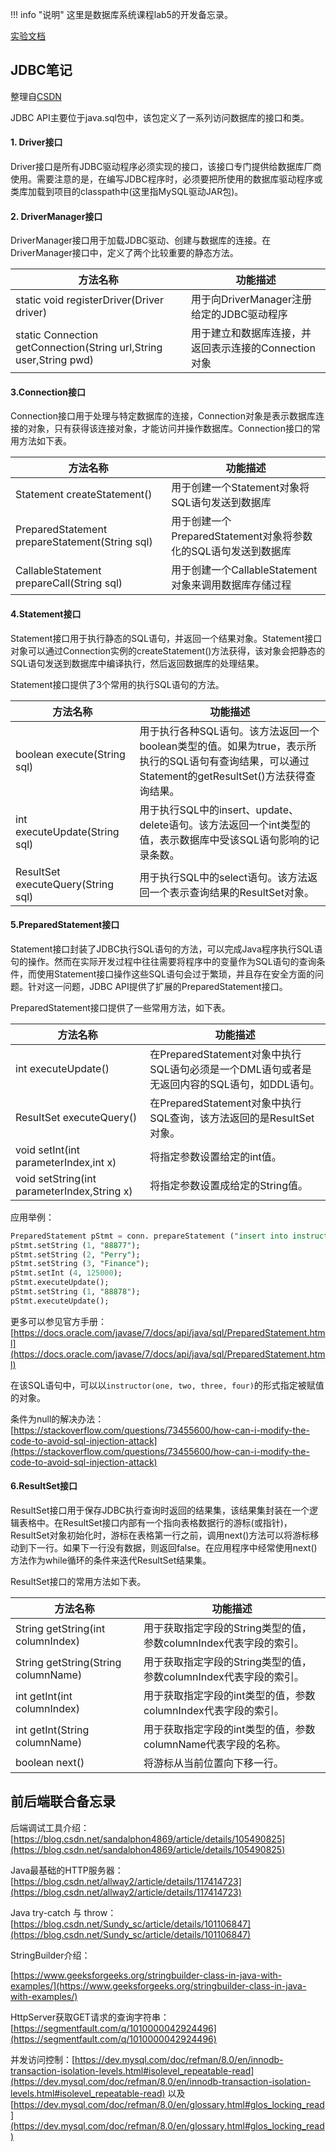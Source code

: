 !!! info "说明"
    这里是数据库系统课程lab5的开发备忘录。

[实验文档](https://www.yuque.com/yingchengjun/ozqlqv/gnwbgi9my2ci7has?singleDoc)

## JDBC笔记

整理自[CSDN](https://blog.csdn.net/fhuqw/article/details/120095166)

JDBC API主要位于java.sql包中，该包定义了一系列访问数据库的接口和类。

#### 1. Driver接口

Driver接口是所有JDBC驱动程序必须实现的接口，该接口专门提供给数据库厂商使用。需要注意的是，在编写JDBC程序时，必须要把所使用的数据库驱动程序或类库加载到项目的classpath中(这里指MySQL驱动JAR包)。

#### 2. DriverManager接口

DriverManager接口用于加载JDBC驱动、创建与数据库的连接。在DriverManager接口中，定义了两个比较重要的静态方法。

| 方法名称                                                     | 功能描述                                             |
| ------------------------------------------------------------ | ---------------------------------------------------- |
| static void registerDriver(Driver driver)                    | 用于向DriverManager注册给定的JDBC驱动程序            |
| static Connection getConnection(String url,String user,String pwd) | 用于建立和数据库连接，并返回表示连接的Connection对象 |

#### 3.Connection接口

Connection接口用于处理与特定数据库的连接，Connection对象是表示数据库连接的对象，只有获得该连接对象，才能访问并操作数据库。Connection接口的常用方法如下表。

| 方法名称                                       | 功能描述                                                     |
| ---------------------------------------------- | ------------------------------------------------------------ |
| Statement createStatement()                    | 用于创建一个Statement对象将SQL语句发送到数据库               |
| PreparedStatement prepareStatement(String sql) | 用于创建一个PreparedStatement对象将参数化的SQL语句发送到数据库 |
| CallableStatement prepareCall(String sql)      | 用于创建一个CallableStatement对象来调用数据库存储过程        |

#### 4.Statement接口

Statement接口用于执行静态的SQL语句，并返回一个结果对象。Statement接口对象可以通过Connection实例的createStatement()方法获得，该对象会把静态的SQL语句发送到数据库中编译执行，然后返回数据库的处理结果。

Statement接口提供了3个常用的执行SQL语句的方法。

| 方法名称                           | 功能描述                                                     |
| ---------------------------------- | ------------------------------------------------------------ |
| boolean execute(String sql)        | 用于执行各种SQL语句。该方法返回一个boolean类型的值。如果为true，表示所执行的SQL语句有查询结果，可以通过Statement的getResultSet()方法获得查询结果。 |
| int executeUpdate(String sql)      | 用于执行SQL中的insert、update、delete语句。该方法返回一个int类型的值，表示数据库中受该SQL语句影响的记录条数。 |
| ResultSet executeQuery(String sql) | 用于执行SQL中的select语句。该方法返回一个表示查询结果的ResultSet对象。 |

#### 5.PreparedStatement接口

Statement接口封装了JDBC执行SQL语句的方法，可以完成Java程序执行SQL语句的操作。然而在实际开发过程中往往需要将程序中的变量作为SQL语句的查询条件，而使用Statement接口操作这些SQL语句会过于繁琐，并且存在安全方面的问题。针对这一问题，JDBC API提供了扩展的PreparedStatement接口。

PreparedStatement接口提供了一些常用方法，如下表。

| 方法名称                                    | 功能描述                                                     |
| ------------------------------------------- | ------------------------------------------------------------ |
| int executeUpdate()                         | 在PreparedStatement对象中执行SQL语句必须是一个DML语句或者是无返回内容的SQL语句，如DDL语句。 |
| ResultSet executeQuery()                    | 在PreparedStatement对象中执行SQL查询，该方法返回的是ResultSet对象。 |
| void setInt(int parameterIndex,int x)       | 将指定参数设置给定的int值。                                  |
| void setString(int parameterIndex,String x) | 将指定参数设置成给定的String值。                             |

应用举例：

```sql
PreparedStatement pStmt = conn. prepareStatement ("insert into instructor values(?,?,?,?)");
pStmt.setString (1, "88877");
pStmt.setString (2, "Perry");
pStmt.setString (3, "Finance");
pStmt.setInt (4, 125000);
pStmt.executeUpdate();
pStmt.setString (1, "88878");
pStmt.executeUpdate();
```

更多可以参见官方手册：[https://docs.oracle.com/javase/7/docs/api/java/sql/PreparedStatement.html](https://docs.oracle.com/javase/7/docs/api/java/sql/PreparedStatement.html)

在该SQL语句中，可以以`instructor(one, two, three, four)`的形式指定被赋值的对象。

条件为null的解决办法：[https://stackoverflow.com/questions/73455600/how-can-i-modify-the-code-to-avoid-sql-injection-attack](https://stackoverflow.com/questions/73455600/how-can-i-modify-the-code-to-avoid-sql-injection-attack)

#### 6.ResultSet接口

ResultSet接口用于保存JDBC执行查询时返回的结果集，该结果集封装在一个逻辑表格中。在ResultSet接口内部有一个指向表格数据行的游标(或指针)，ResultSet对象初始化时，游标在表格第一行之前，调用next()方法可以将游标移动到下一行。如果下一行没有数据，则返回false。在应用程序中经常使用next()方法作为while循环的条件来迭代ResultSet结果集。

ResultSet接口的常用方法如下表。

| 方法名称                            | 功能描述                                                     |
| ----------------------------------- | ------------------------------------------------------------ |
| String getString(int columnIndex)   | 用于获取指定字段的String类型的值，参数columnIndex代表字段的索引。 |
| String getString(String columnName) | 用于获取指定字段的String类型的值，参数columnIndex代表字段的索引。 |
| int getInt(int columnIndex)         | 用于获取指定字段的int类型的值，参数columnIndex代表字段的索引。 |
| int getInt(String columnName)       | 用于获取指定字段的int类型的值，参数columnName代表字段的名称。 |
| boolean next()                      | 将游标从当前位置向下移一行。                                 |

## 前后端联合备忘录

后端调试工具介绍：[https://blog.csdn.net/sandalphon4869/article/details/105490825](https://blog.csdn.net/sandalphon4869/article/details/105490825)

Java最基础的HTTP服务器：[https://blog.csdn.net/allway2/article/details/117414723](https://blog.csdn.net/allway2/article/details/117414723)

Java try-catch 与 throw：[https://blog.csdn.net/Sundy_sc/article/details/101106847](https://blog.csdn.net/Sundy_sc/article/details/101106847)

StringBuilder介绍：

[https://www.geeksforgeeks.org/stringbuilder-class-in-java-with-examples/](https://www.geeksforgeeks.org/stringbuilder-class-in-java-with-examples/)

HttpServer获取GET请求的查询字符串：[https://segmentfault.com/q/1010000042924496](https://segmentfault.com/q/1010000042924496)

并发访问控制：[https://dev.mysql.com/doc/refman/8.0/en/innodb-transaction-isolation-levels.html#isolevel_repeatable-read](https://dev.mysql.com/doc/refman/8.0/en/innodb-transaction-isolation-levels.html#isolevel_repeatable-read) 以及 [https://dev.mysql.com/doc/refman/8.0/en/glossary.html#glos_locking_read](https://dev.mysql.com/doc/refman/8.0/en/glossary.html#glos_locking_read)
